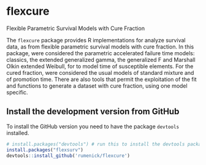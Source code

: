 # flexcure
Flexible Parametric Survival Models with Cure Fraction

The `flexcure` package provides R implementations for analyze survival data, as from flexible parametric survival models with cure fraction. In this package, were considered the parametric accelerated failure time models: classics, the extended generalized gamma, the generalized F and Marshall Olkin extended Weibull, for to model time of susceptible elements. For the cured fraction, were considered the usual models of standard mixture and of promotion time. There are also tools that permit the exploitation of the fit and functions to generate a dataset with cure fraction, using one model specific.

## Install the development version from GitHub

To install the GitHub version you need to have the package `devtools` installed.

``` r
# install.packages("devtools") # run this to install the devtools package
install.packages("flexsurv")
devtools::install_github('rumenick/flexcure')
```
